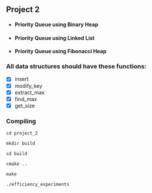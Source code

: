 ## Project 2

- #### Priority Queue using Binary Heap

- #### Priority Queue using Linked List

- #### Priority Queue using Fibonacci Heap

### All data structures should have these functions:
- [x] insert
- [x] modify_key
- [x] extract_max
- [x] find_max
- [x] get_size

### Compiling
```
cd project_2

mkdir build

cd build

cmake ..

make

./efficiency_experiments
```